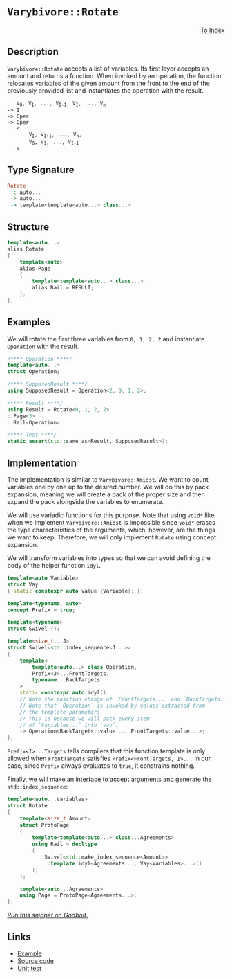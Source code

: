 <!-- Copyright 2024 Feng Mofan
SPDX-License-Identifier: Apache-2.0 -->

# `Varybivore::Rotate`

<p style='text-align: right;'><a href="../../../facilities/metafunctions.md#varybivore-rotate">To Index</a></p>

## Description

`Varybivore::Rotate` accepts a list of variables.
Its first layer accepts an amount and returns a function.
When invoked by an operation, the function relocates variables of the given amount from the front to the end of the previously provided list and instantiates the operation with the result.

<pre><code>   V<sub>0</sub>, V<sub>1</sub>, ..., V<sub>I-1</sub>, V<sub>I</sub>, ..., V<sub>n</sub>
-> I
-> Oper
-> Oper
   &lt;
       V<sub>I</sub>, V<sub>I+1</sub>, ..., V<sub>n</sub>,
       V<sub>0</sub>, V<sub>1</sub>, ..., V<sub>I-1</sub>
   &gt;</code></pre>

## Type Signature

```Haskell
Rotate
 :: auto...
 -> auto...
 -> template<template<auto...> class...>
```

## Structure

```C++
template<auto...>
alias Rotate
{
    template<auto>
    alias Page
    {
        template<template<auto...> class...>
        alias Rail = RESULT;
    };
};
```

## Examples

We will rotate the first three variables from `0, 1, 2, 2` and instantiate `Operation` with the result.

```C++
/**** Operation ****/
template<auto...>
struct Operation;

/**** SupposedResult ****/
using SupposedResult = Operation<2, 0, 1, 2>;

/**** Result ****/
using Result = Rotate<0, 1, 2, 2>
::Page<3>
::Rail<Operation>;

/**** Test ****/
static_assert(std::same_as<Result, SupposedResult>);
```

## Implementation

The implementation is similar to `Varybivore::Amidst`.
We want to count variables one by one up to the desired number.
We will do this by pack expansion, meaning we will create a pack of the proper size and then expand the pack alongside the variables to enumerate.

We will use variadic functions for this purpose.
Note that using `void*` like when we implement `Varybivore::Amidst` is impossible since `void*` erases the type characteristics of the arguments, which, however, are the things we want to keep.
Therefore, we will only implement `Rotate` using concept expansion.

We will transform variables into types so that we can avoid defining the body of the helper function `idyl`.

```C++
template<auto Variable>
struct Vay
{ static constexpr auto value {Variable}; };
```

```C++
template<typename, auto>
concept Prefix = true;

template<typename>
struct Swivel {};

template<size_t...J>
struct Swivel<std::index_sequence<J...>>
{
    template<
        template<auto...> class Operation,
        Prefix<J>...FrontTargets,
        typename...BackTargets
    >
    static constexpr auto idyl()
    // Note the position change of `FrontTargets...` and `BackTargets.`
    // Note that `Operation` is invoked by values extracted from
    // the template parameters.
    // This is because we will pack every item
    // of `Variables...` into `Vay`.
    -> Operation<BackTargets::value..., FrontTargets::value...>;
};
```

`Prefix<I>...Targets` tells compilers that this function template is only allowed when `FrontTargets` satisfies `Prefix<FrontTargets, I>...`
In our case, since `Prefix` always evaluates to `true`, it constrains nothing.

Finally, we will make an interface to accept arguments and generate the `std::index_sequence`:

```C++
template<auto...Variables>
struct Rotate
{
    template<size_t Amount>
    struct ProtoPage
    {
        template<template<auto...> class...Agreements>
        using Rail = decltype
        (
            Swivel<std::make_index_sequence<Amount>>
            ::template idyl<Agreements..., Vay<Variables>...>()
        );
    };

    template<auto...Agreements>
    using Page = ProtoPage<Agreements...>;
};
```

[*Run this snippet on Godbolt.*](https://godbolt.org/#z:OYLghAFBqd5QCxAYwPYBMCmBRdBLAF1QCcAaPECAMzwBtMA7AQwFtMQByARg9KtQYEAysib0QXACx8BBAKoBnTAAUAHpwAMvAFYTStJg1DIApACYAQuYukl9ZATwDKjdAGFUtAK4sGIAKwAzKSuADJ4DJgAcj4ARpjEIADsABykAA6oCoRODB7evgHBmdmOAuGRMSzxiam2mPZlDEIETMQE%2BT5%2BQfWNuS1tBBXRcQnJaQqt7Z2FPZODw1U14wCUtqhexMjsHAD0AFSHR8cnp/u7JhoAggdHANQAIpjprozIeJgKd8cX17dnAJOvyulxBZkCEWQ3iwdxMgTcXkctEIAE84dhQeYIQwoV4YXC3MhJugsFR0Zi/sc7spiJgaKpvkdgQRMCx0gYWQSCCiXsw2KQ7kxEahydc0DjngRqbT6bDAg87gRiF5MHCrNdQf99ncAGpMFGMw7M1nspic%2BFCoi6tp4Jixeiiq6TZUOa1ojVJCx3eaOZB3cWTTCqdLEQXCu4ANzEKthnr1xFt9tVSQeatjqcC6pBlMBuZ%2BmqpAEk2fQ2IIzblDecC3na8Ca4c7kIAO54CMNKvGktm1Xw7m81i9jHXZ1eV0ttsdkye6cZrOglnd81ubIAL0wAH0CAA6XcAKUdo/HrfbtAJxJAIAiWFUG6UAEcVRKCXvd9vyYFhyCZ9c7n/FSaHK9m4oL/mBAFLsBlqoG%2B6L%2BgYChfAA8i8xAVgIpCgeBf40nSeCqC%2B6JvgAYsQsgACptMAmAEAomG/thio8owg5vhYTDIAA1pRxDUbRWF/o6YE%2BngfoBiywahtBdx4OgKK0BAKwCXcuy7HcUSoCyioIJgdwlDkAj%2BgghjUXcqBULCABsGikRRVE0QosHWYKDDoFZGjsVxPF8Y5JjWcpqnqZpukEMZUp%2BRoKEJOhDARTJXwRBGqCcZgbmxAaUbeJ8dxBkqHEsm5VBkSwAVqaFIWAT2eltIOLLEL5DF/oF5EIHgCVfPEoheEodzNrpra0LQ1VcTl7bEAahCsqVZkWRF8aJvQjm7nFERWnN%2BoRe%2BjV3AAtHBUVoU0BKedx9m0ZemUqm%2BAq2YI3kORd0aYLBn5qpiKZvRqOaNgASppVX5tci6msu0FvvNdqLYeSpjlKf2tJyHpZmBwNAeeeDrludxXCwGyCEJ/5HlKNKaagyhMNRynTsjjGoz2XKVaDwovdg8FMIhb5XMAtKsow/GvdtYHdREwB3D9TB0HKCpYFC/aqoL/4QMpjFNieDTngQ6CXiwTApRu15BnemCPm8wE43jBAfl%2BKtgZedNabJ8kElzPNlrR11ugSENJgoRHLZ%2BinK/%2BSmZlTH2h19Vwo4zUHM7uLuYLzgi%2BwLUf/sLRjUhTulwgqJNEOTlPwgnSfu/7GIR9%2Bc4UjctZAg22rYKorDsrpgO13XTI11qdwHTFnYLjHBJg%2BXoJE73qExZ92Yd42QheOkJSpT9nxeLQUrtxnovz4vWTL6v69SxP0VHfCZgChoApcAKZgfvO33aivChrxvXfXFvYsH%2BF8pi/9y6X3ca%2Bdxz7AMdJeQuwFAhgJAOLOgBI%2B6nwrvfWe2pyKfFfkaMeCNRIbnZkodoEALwgAUIOXBKc3BPxfgKHeS90CUPXuiEOFgOBrFoJwfwvA/AcC0KQVAnAQKWGsN6DYWwc7gh4KQAgmgWFrE4gESQ24NApDMGYAAnKorg/glEpC4EkJI0g2EcEkLwFgEgNCXy4TwvhHBeAKBAJfKR3CWGkDgLAGAiAQAbAIOkRE5BKBoDZHQBIURBycFUCkSyO1LKSDuMAZAfopDbjMLwVKhASCyT0PwQQIgxDsCkDIQQigVDqCcaQXQ19mxoXSJwHgrD2GcOkbwzgSFEQ%2BKlOZO44TInRNifEwBCizB3AgB4QJ9BQxYi4CsXgjitBrAgEgAJ6QglkAoBARZyyQDACkOfGg68Eh2IgLERpsQIhtBRDU3gJzmDjSQrEbQmAHAXNIAEt2SEGC0HOaUrAsQvDADcGIWgdjuC8CwDrIw4gvl4FpA4ScQKeFBgeYiHYEjVoNEaciWIaFxoeCwI0pUeBTHAtIGNWIe8nhguAMiIw0i1hUAMMABQOoPjNiilwiRWThCiHEPkjlRS1CNPKfoEyKBrDWH0HgWIdjIBrFQOkJoQKdrElzqYQRlgzBWLGgmLAUrFK9AeU0FwrkZh%2BGvmECIIxqhjGvvpJoxq9A2tyIsUYiRr52H1f0KYHRPBdD0G6mFAgBjtCdZal1thPV2tdZ64NyxJnrE2NsCQdSOAcNIJY3g1jOkRKiTEuJCSBlDNwGk8Z4ipmSJpWsHSTAsCJF1XIyQgRtyqMCPojQkgzCSGshofwllVH6E4MY0gpjAhcG3JZLglkUiqJ0ZZfwkhNFNssqmxp1jbH2LLU4uZ7j5meNab41Z6yxkhLYJwNoLAIxJB2kwNmmcuCqO3CO%2BF%2BAiBasybIHJ3LpC8qUPy0puhz6VKYNU4FSaU1pqaRwFp3jEQzUzd0mJUITKALvQ%2BoZIylljNhOCMwpaZnOO3QehIfi1moFGWMBDRhb1cEvrsuqByjmlKuWcp5jGbl3P1U8l5fM3kfMad835/zBpAokaCkyEKeH4GhY4dscKUmqERSyJ5qLDE8IxVilEOKdg8PxYSiRJKyWslEyLGlfB6WMuZayp5HL315M/bIPlJSeF/qFdSlVVhLDislfAGVcrcgKqVfKVz1h1Xps1bJT4Xm9X%2Br8BAVwEaQiuWjVajIWQDJ5G9YUa1KWmiJdDX6pogavUFBNZF/LUbzVLCS/MaY6XitVaGOV51ia42iKa4Y0Dy7OCwezde0Wt772KILU%2BkgmHh04fLaQSt1bKBJoHUOu9rakj%2BFUXowIbaO1zqXaUldtg124c3fAbdXi2lEYI8QI9OxT09JYAoCMfoIx9aApMFJQ2X3Xys1ymzBT5DfoczoEAwQANAdqX25NDStvNN3e0iyqgrs3buw9nskxUMkfQwkEbgQxsbpcQslHyyTu47GSAW7i8Nz3dURuR7BANww8/XQWjlB6M8JY58iRzPbn3MeUSzjghuOfPE5gH5fyAVCZBQZ8FmmQVQvddJxpCLkBIsU4INFpTVNnI03ihMOneB6aUOSwz1Ksd0opmZzALLeSWbfR9iQtnCk/YFf95zxhRXuYxTq7z8rOC7AvIFtVGqEhavC9KkruRDXuBq3oM1lRGuZdKLkOLDrygNZDb6ho7qA3hvD661PUWCs5d9Rnor%2BeFhJ5jWsBQIiE2xra2DqxnWad3Gu7dyMCOWRI4gIW59I3JnTPG5NsYurDGzZAGo7cgRAj%2BC0XO8xY%2BkgTs27XmxO2HHjbrf4RtuikjmJSJIDRXBlFmEXYYwINf02cB7xupNyT5%2Bn8X3ttYY1sjOEkEAA)

## Links

- [Example](../../../code/facilities/metafunctions/varybivore/rotate/implementation.hpp)
- [Source code](../../../../conceptrodon/descend/varybivore/rotate.hpp)
- [Unit test](../../../../tests/unit/metafunctions/varybivore/rotate.test.hpp)
